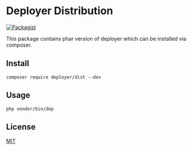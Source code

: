 # Deployer Distribution

[![Packagist](https://img.shields.io/packagist/v/deployer/dist.svg)](https://packagist.org/packages/deployer/dist)

This package contains phar version of deployer which can be installed via composer.

## Install

```
composer require deployer/dist --dev
```

## Usage

```
php vendor/bin/dep
```

## License 

[MIT](https://github.com/deployphp/deployer/blob/master/LICENSE)
